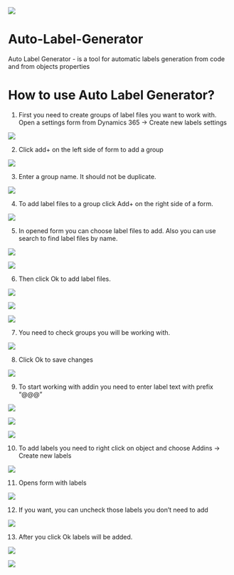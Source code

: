 ![](https://raw.githubusercontent.com/SmartBusinessLLC/Auto-Label-Generator/master/Images/SmartBirdLabelGenerator.png)

# Auto-Label-Generator
Auto Label Generator - is a tool for automatic labels generation from code and from objects properties

# How to use Auto Label Generator?
1.	First you need to create groups of label files you want to work with. Open a settings form from Dynamics 365 -> Create new labels settings

![](https://raw.githubusercontent.com/SmartBusinessLLC/Auto-Label-Generator/master/Images/1.png)

2.	Click add+ on the left side of form to add a group

![](https://raw.githubusercontent.com/SmartBusinessLLC/Auto-Label-Generator/master/Images/2.png)

3.	Enter a group name. It should not be duplicate.

![](https://raw.githubusercontent.com/SmartBusinessLLC/Auto-Label-Generator/master/Images/3.png)

4.	To add label files to a group click Add+ on the right side of a form.

![](https://raw.githubusercontent.com/SmartBusinessLLC/Auto-Label-Generator/master/Images/4.png)

5.	In opened form you can choose label files to add. Also you can use search to find label files by name.

![](https://raw.githubusercontent.com/SmartBusinessLLC/Auto-Label-Generator/master/Images/5.png)

![](https://raw.githubusercontent.com/SmartBusinessLLC/Auto-Label-Generator/master/Images/6.png)

6.	Then click Ok to add label files.

![](https://raw.githubusercontent.com/SmartBusinessLLC/Auto-Label-Generator/master/Images/7.png)

![](https://raw.githubusercontent.com/SmartBusinessLLC/Auto-Label-Generator/master/Images/8.png)

![](https://raw.githubusercontent.com/SmartBusinessLLC/Auto-Label-Generator/master/Images/10.png)

7.	You need to check groups you will be working with.

![](https://raw.githubusercontent.com/SmartBusinessLLC/Auto-Label-Generator/master/Images/11.png)

8.	Click Ok to save changes

![](https://raw.githubusercontent.com/SmartBusinessLLC/Auto-Label-Generator/master/Images/12.png)

9.	To start working with addin you need to enter label text with prefix “@@@”

![](https://raw.githubusercontent.com/SmartBusinessLLC/Auto-Label-Generator/master/Images/13.png)

![](https://raw.githubusercontent.com/SmartBusinessLLC/Auto-Label-Generator/master/Images/14.png)

![](https://raw.githubusercontent.com/SmartBusinessLLC/Auto-Label-Generator/master/Images/15.png)

10.	To add labels you need to right click on object and choose Addins -> Create new labels

![](https://raw.githubusercontent.com/SmartBusinessLLC/Auto-Label-Generator/master/Images/16.png)

11.	Opens form with labels

![](https://raw.githubusercontent.com/SmartBusinessLLC/Auto-Label-Generator/master/Images/17.png)

12.	If you want, you can uncheck those labels you don’t need to add

![](https://raw.githubusercontent.com/SmartBusinessLLC/Auto-Label-Generator/master/Images/18.png)

13.	After you click Ok labels will be added.

![](https://raw.githubusercontent.com/SmartBusinessLLC/Auto-Label-Generator/master/Images/19.png)

![](https://raw.githubusercontent.com/SmartBusinessLLC/Auto-Label-Generator/master/Images/20.png)
